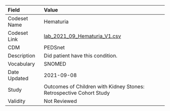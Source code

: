 |Field        |Value                                                               |
|:------------|:-------------------------------------------------------------------|
|Codeset Name |Hematuria                                                           |
|Codeset Link |[lab_2021_09_Hematuria_V1.csv](https://github.com/PEDSnet/Variable-Dictionary/blob/main/conditions/lab_2021_09_Hematuria_V1.csv)|
|CDM          |PEDSnet                                                             |
|Description  |Did patient have this condition.                                    |
|Vocabulary   |SNOMED                                                              |
|Date Updated |2021-09-08                                                          |
|Study        |Outcomes of Children with Kidney Stones: Retrospective Cohort Study |
|Validity     |Not Reviewed                                                        |
